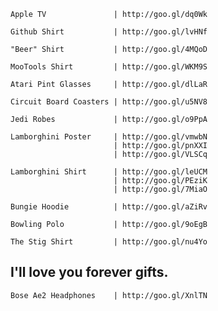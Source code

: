     Apple TV               | http://goo.gl/dq0Wk
    
    Github Shirt           | http://goo.gl/lvHNf
    
    "Beer" Shirt           | http://goo.gl/4MQoD
    
    MooTools Shirt         | http://goo.gl/WKM9S
    
    Atari Pint Glasses     | http://goo.gl/dlLaR
    
    Circuit Board Coasters | http://goo.gl/u5NV8
    
    Jedi Robes             | http://goo.gl/o9PpA
    
    Lamborghini Poster     | http://goo.gl/vmwbN
                           | http://goo.gl/pnXXI
                           | http://goo.gl/VLSCq
    
    Lamborghini Shirt      | http://goo.gl/leUCM
                           | http://goo.gl/PEziK
                           | http://goo.gl/7MiaO

    Bungie Hoodie          | http://goo.gl/aZiRv

    Bowling Polo           | http://goo.gl/9oEgB
    
    The Stig Shirt         | http://goo.gl/nu4Yo

## I'll love you forever gifts.
    
    Bose Ae2 Headphones    | http://goo.gl/XnlTN